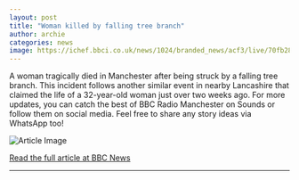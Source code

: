 ```yaml
---
layout: post
title: "Woman killed by falling tree branch"
author: archie
categories: news
image: https://ichef.bbci.co.uk/news/1024/branded_news/acf3/live/70fb28e0-8671-11f0-af50-c1dc79fc71e5.jpg
---
```

A woman tragically died in Manchester after being struck by a falling tree branch. This incident follows another similar event in nearby Lancashire that claimed the life of a 32-year-old woman just over two weeks ago. For more updates, you can catch the best of BBC Radio Manchester on Sounds or follow them on social media. Feel free to share any story ideas via WhatsApp too!

![Article Image](https://ichef.bbci.co.uk/news/1024/branded_news/acf3/live/70fb28e0-8671-11f0-af50-c1dc79fc71e5.jpg)

[Read the full article at BBC News](https://www.bbc.com/news/articles/c9vdwrdd0x9o?at_medium=RSS&at_campaign=rss)

---
